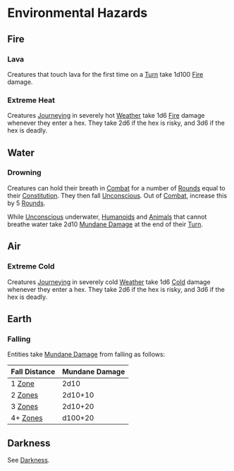 # Environmental Hazards

## Fire

### Lava

Creatures that touch lava for the first time on a [Turn](../Core%20Procedures/Turn.md) take 1d100 [Fire](../Combat/Damage%20Types/Fire.md) damage.

### Extreme Heat

Creatures [Journeying](../Exploration/Overland%20Journeys.md) in severely hot [Weather](Weather.md) take 1d6 [Fire](../Combat/Damage%20Types/Fire.md) damage whenever they enter a hex. They take 2d6 if the hex is risky, and 3d6 if the hex is deadly.

## Water

### Drowning

Creatures can hold their breath in [Combat](../Combat/Combat.md) for a number of [Rounds](../Core%20Procedures/Round.md) equal to their [Constitution](../../Player%20Characters/The%20Ability%20Scores/Constitution.md). They then fall [Unconscious](../Conditions/Unconscious.md). Out of [Combat](../Combat/Combat.md), increase this by 5 [Rounds](../Core%20Procedures/Round.md).

While [Unconscious](../Conditions/Unconscious.md) underwater, [Humanoids](../../Resources%20for%20GMs/Creature%20Types/Humanoid.md) and [Animals](../../Resources%20for%20GMs/Creature%20Types/Animal.md) that cannot breathe water take 2d10 [Mundane Damage](../Combat/Damage%20Types/Mundane%20Damage.md) at the end of their [Turn](../Core%20Procedures/Turn.md).

## Air

### Extreme Cold

Creatures [Journeying](../Exploration/Overland%20Journeys.md) in severely cold [Weather](Weather.md) take 1d6 [Cold](../Combat/Damage%20Types/Cold.md) damage whenever they enter a hex. They take 2d6 if the hex is risky, and 3d6 if the hex is deadly.

## Earth

### Falling

Entities take [Mundane Damage](../Combat/Damage%20Types/Mundane%20Damage.md) from falling as follows:

| Fall Distance                            | Mundane Damage |
| ---------------------------------------- | -------------- |
| 1 [Zone](../Core%20Procedures/Zone.md)   | 2d10           |
| 2 [Zones](../Core%20Procedures/Zone.md)  | 2d10+10        |
| 3 [Zones](../Core%20Procedures/Zone.md)  | 2d10+20        |
| 4+ [Zones](../Core%20Procedures/Zone.md) | d100+20        |

## Darkness

See [Darkness](Darkness.md).
